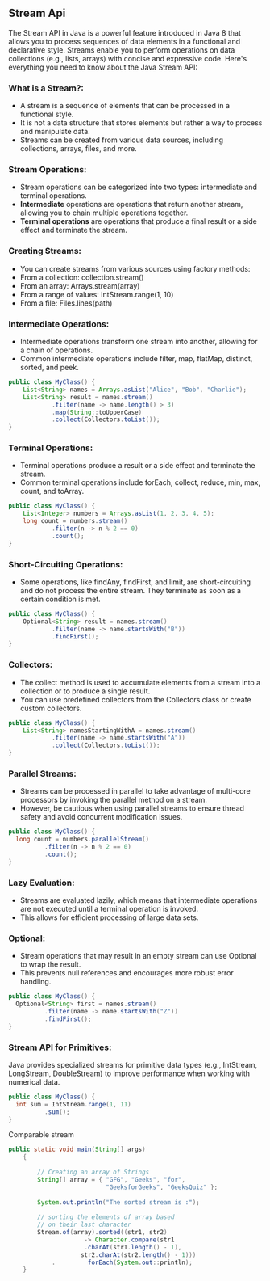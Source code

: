 ## Stream Api
The Stream API in Java is a powerful feature introduced in Java 8 that allows you to process sequences of data elements
in a functional and declarative style. Streams enable you to perform operations on data collections (e.g., lists,
arrays) with concise and expressive code. Here's everything you need to know about the Java Stream API:
### What is a Stream?:
- A stream is a sequence of elements that can be processed in a functional style.
- It is not a data structure that stores elements but rather a way to process and manipulate data.
- Streams can be created from various data sources, including collections, arrays, files, and more.
### Stream Operations:
- Stream operations can be categorized into two types: intermediate and terminal operations.
- **Intermediate** operations are operations that return another stream, allowing you to chain multiple operations together.
- **Terminal operations** are operations that produce a final result or a side effect and terminate the stream.
### Creating Streams:
- You can create streams from various sources using factory methods:
- From a collection: collection.stream()
- From an array: Arrays.stream(array)
- From a range of values: IntStream.range(1, 10)
- From a file: Files.lines(path)
### Intermediate Operations:
- Intermediate operations transform one stream into another, allowing for a chain of operations.
- Common intermediate operations include filter, map, flatMap, distinct, sorted, and peek.
```java
public class MyClass() {
    List<String> names = Arrays.asList("Alice", "Bob", "Charlie");
    List<String> result = names.stream()
            .filter(name -> name.length() > 3)
            .map(String::toUpperCase)
            .collect(Collectors.toList());
}
```
### Terminal Operations:
- Terminal operations produce a result or a side effect and terminate the stream.
- Common terminal operations include forEach, collect, reduce, min, max, count, and toArray.
```java
public class MyClass() {
    List<Integer> numbers = Arrays.asList(1, 2, 3, 4, 5);
    long count = numbers.stream()
            .filter(n -> n % 2 == 0)
            .count();
}
```
### Short-Circuiting Operations:
- Some operations, like findAny, findFirst, and limit, are short-circuiting and do not process the entire stream. They
  terminate as soon as a certain condition is met.
```java
public class MyClass() {
    Optional<String> result = names.stream()
            .filter(name -> name.startsWith("B"))
            .findFirst();
}
```
### Collectors:
- The collect method is used to accumulate elements from a stream into a collection or to produce a single result.
- You can use predefined collectors from the Collectors class or create custom collectors.
```java
public class MyClass() {
    List<String> namesStartingWithA = names.stream()
            .filter(name -> name.startsWith("A"))
            .collect(Collectors.toList());
}
```
### Parallel Streams:
- Streams can be processed in parallel to take advantage of multi-core processors by invoking the parallel method on a
stream.
- However, be cautious when using parallel streams to ensure thread safety and avoid concurrent modification issues.
```java
public class MyClass() {
  long count = numbers.parallelStream()
          .filter(n -> n % 2 == 0)
          .count();
}
```
### Lazy Evaluation:

- Streams are evaluated lazily, which means that intermediate operations are not executed until a terminal operation is
invoked.
- This allows for efficient processing of large data sets.
### Optional:

- Stream operations that may result in an empty stream can use Optional to wrap the result.
- This prevents null references and encourages more robust error handling.
```java
public class MyClass() {
  Optional<String> first = names.stream()
          .filter(name -> name.startsWith("Z"))
          .findFirst();
}
```
### Stream API for Primitives:
Java provides specialized streams for primitive data types (e.g., IntStream, LongStream, DoubleStream) to improve
performance when working with numerical data.
```java
public class MyClass() {
  int sum = IntStream.range(1, 11)
          .sum();
}
```

Comparable stream 
```java
public static void main(String[] args) 
    { 
  
        // Creating an array of Strings 
        String[] array = { "GFG", "Geeks", "for", 
                           "GeeksforGeeks", "GeeksQuiz" }; 
  
        System.out.println("The sorted stream is :"); 
  
        // sorting the elements of array based 
        // on their last character 
        Stream.of(array).sorted((str1, str2) 
                     -> Character.compare(str1 
                     .charAt(str1.length() - 1), 
                    str2.charAt(str2.length() - 1))) 
            .         forEach(System.out::println); 
    } 
```
